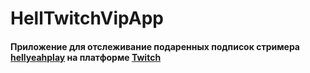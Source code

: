 # HellTwitchVipApp

#### Приложение для отслеживание подаренных подписок стримера [hellyeahplay](https://www.twitch.tv/hellyeahplay) на платформе [Twitch](https://www.twitch.tv) ####
